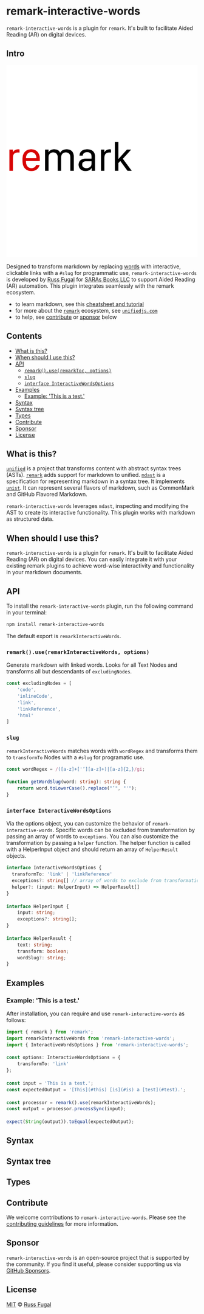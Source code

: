 # remark-interactive-words
  
`remark-interactive-words` is a plugin for `remark`. It's built to facilitate Aided Reading (AR) on digital devices.

## Intro

![remark][logo]

Designed to transform markdown by replacing [words](#slug) with interactive, clickable links with a `#slug` for programmatic use, `remark-interactive-words` is developed by [Russ Fugal] for [SARAs Books LLC](https://sara.ai) to support Aided Reading (AR) automation. This plugin integrates seamlessly with the remark ecosystem.

* to learn markdown, see this [cheatsheet and tutorial][cheat]
* for more about the [`remark`][remark] ecosystem, see [`unifiedjs.com`][unifiedjs]
* to help, see [contribute] or [sponsor] below

## Contents

* [What is this?](#what-is-this)
* [When should I use this?](#when-should-i-use-this)
* [API](#api)
  * [`remark().use(remarkToc, options)`](#remarkuseremarktoc-options)
  * [`slug`](#slug)
  * [`interface InteractiveWordsOptions`](#interface-interactivewordsoptions)
* [Examples](#examples)
  * [Example: 'This is a test.'](#example-this-is-a-test)
* [Syntax](#syntax)
* [Syntax tree](#syntax-tree)
* [Types](#types)
* [Contribute](#contribute)
* [Sponsor](#sponsor)
* [License](#license)

## What is this?

[`unified`][unified] is a project that transforms content with abstract syntax trees (ASTs). [`remark`][remark] adds support for markdown to unified. [`mdast`][mdast] is a specification for representing markdown in a syntax tree. It implements [`unist`][unist]. It can represent several flavors of markdown, such as CommonMark and GitHub Flavored Markdown.

`remark-interactive-words` leverages `mdast`, inspecting and modifying the AST to create its interactive functionality. This plugin works with markdown as structured data.

## When should I use this?

`remark-interactive-words` is a plugin for `remark`. It's built to facilitate Aided Reading (AR) on digital devices. You can easily integrate it with your existing remark plugins to achieve word-wise interactivity and functionality in your markdown documents.

## API

To install the `remark-interactive-words` plugin, run the following command in your terminal:

```bash
npm install remark-interactive-words
```

The default export is `remarkInteractiveWords`.

### `remark().use(remarkInteractiveWords, options)`

Generate markdown with linked words.
Looks for all Text Nodes and transforms all but descendants of `excludingNodes`.

```ts
const excludingNodes = [
    'code',
    'inlineCode',
    'link',
    'linkReference',
    'html'
]
```

### `slug`

`remarkInteractiveWords` matches words with `wordRegex` and transforms them to `transformTo` Nodes with a `#slug` for programatic use.

```ts
const wordRegex = /([a-z]+['’][a-z]+)|[a-z]{2,}/gi;

function getWordSlug(word: string): string {
    return word.toLowerCase().replace("’", "'");
}
```

### `interface InteractiveWordsOptions`

Via the options object, you can customize the behavior of `remark-interactive-words`. Specific words can be excluded from transformation by passing an array of words to `exceptions`. You can also customize the transformation by passing a `helper` function. The helper function is called with a HelperInput object and should return an array of `HelperResult` objects.

```ts
interface InteractiveWordsOptions {
  transformTo: 'link' | 'linkReference'
  exceptions?: string[] // array of words to exclude from transformation
  helper?: (input: HelperInput) => HelperResult[]
}

interface HelperInput {
    input: string;
    exceptions?: string[];
}

interface HelperResult {
    text: string;
    transform: boolean;
    wordSlug?: string;
}
```

## Examples

### Example: 'This is a test.'

After installation, you can require and use `remark-interactive-words` as follows:

```ts
import { remark } from 'remark';
import remarkInteractiveWords from 'remark-interactive-words';
import { InteractiveWordsOptions } from 'remark-interactive-words';

const options: InteractiveWordsOptions = {
    transformTo: 'link'
};

const input = 'This is a test.';
const expectedOutput = '[This](#this) [is](#is) a [test](#test).';

const processor = remark().use(remarkInteractiveWords);
const output = processor.processSync(input);

expect(String(output)).toEqual(expectedOutput);
```

## Syntax

## Syntax tree

## Types

## Contribute

We welcome contributions to `remark-interactive-words`. Please see the [contributing guidelines] for more information.

## Sponsor

`remark-interactive-words` is an open-source project that is supported by the community. If you find it useful, please consider supporting us via [GitHub Sponsors].

## License

[MIT](LICENSE) © [Russ Fugal]

<!-- Definitions -->

[Russ Fugal]: https://sara.ai/about.html

[logo]: https://raw.githubusercontent.com/remarkjs/remark/1f338e72/logo.svg?sanitize=true

[unifiedjs]: https://unifiedjs.com

[cheat]: https://commonmark.org/help/

[unified]: https://github.com/unifiedjs/unified

[unist]: https://github.com/syntax-tree/unist

[remark]: https://github.com/remarkjs/remark

[mdast]: https://github.com/syntax-tree/mdast

[contribute]: #contribute

[sponsor]: #sponsor

[contributing guidelines]: contributing.md

[github sponsors]: https://github.com/sponsors/SARAsBooks/
